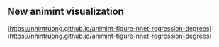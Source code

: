 ## New animint visualization
[https://nhintruong.github.io/animint-figure-nnet-regression-degrees](https://nhintruong.github.io/animint-figure-nnet-regression-degrees)

